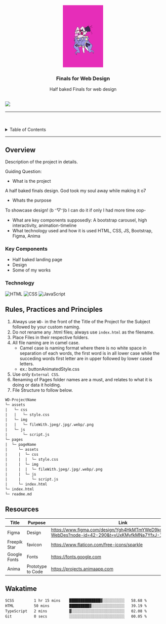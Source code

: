 <a name="readme-top">

<br/>

<br />
<div align="center">
  <a href="https://github.com/zyx-0314/">
  <!-- TODO: If you want to add logo or banner you can add it here -->
    <img src="./pages/edit/assets/img/rabbit.gif" alt="bebi" width="130" height="200">
  </a>
<!-- TODO: Change Title to the name of the title of your Project -->
  <h3 align="center">Finals for Web Design</h3>
</div>
<!-- TODO: Make a short description -->
<div align="center">
Half baked Finals for web design
</div>

<br />

<!-- TODO: Change the zyx-0314 into your github username  -->
<!-- TODO: Change the WD-Template-Project into the same name of your folder -->
![](https://visit-counter.vercel.app/counter.png?page=zyx-0314/WD-Template-Project)

---

<br />
<br />

<!-- TODO: If you want to add more layers for your readme -->
<details>
  <summary>Table of Contents</summary>
  <ol>
    <li>
      <a href="#overview">Overview</a>
      <ol>
        <li>
          <a href="#key-components">Key Components</a>
        </li>
        <li>
          <a href="#technology">Technology</a>
        </li>
      </ol>
    </li>
    <li>
      <a href="#rule,-practices-and-principles">Rules, Practices and Principles</a>
    </li>
    <li>
      <a href="#resources">Resources</a>
    </li>
  </ol>
</details>

---

## Overview

<!-- TODO: To be changed -->
<!-- The following are just sample -->
Description of the project in details.

Guiding Question:
- What is the project

A half baked finals design. God took my soul away while making it o7

- Whats the purpose

To showcase design!  (b ᵔ▽ᵔ)b  I can do it if only I had more time oop-
- What are key components
supposedly:
A bootstrap carousel, high interactivity, animation-timeline
- What technology used and how it is used
HTML, CSS, JS, Bootstrap, Figma, Anima

### Key Components
<!-- TODO: List of Key Components -->
<!-- The following are just sample -->
- Half baked landing page
- Design
- Some of my works

### Technology
<!-- TODO: List of Technology Used -->
![HTML](https://img.shields.io/badge/HTML-E34F26?style=for-the-badge&logo=html5&logoColor=white)
![CSS](https://img.shields.io/badge/CSS-1572B6?style=for-the-badge&logo=css3&logoColor=white)
![JavaScript](https://img.shields.io/badge/JavaScript-F7DF1E?style=for-the-badge&logo=javascript&logoColor=white)

## Rules, Practices and Principles
1. Always use `WD-` in the front of the Title of the Project for the Subject followed by your custom naming.
2. Do not rename any .html files; always use `index.html` as the filename.
3. Place Files in their respective folders.
4. All file naming are in camel case.
   - Camel case is naming format where there is no white space in separation of each words, the first word is in all lower case while the succeding words first letter are in upper followed by lower cased letters.
   - ex.: buttonAnimatedStyle.css
5. Use only `External CSS`.
6. Renaming of Pages folder names are a must, and relates to what it is doing or data it holding.
7. File Structure to follow below.

```
WD-ProjectName
└─ assets
|   └─ css
|   |   └─ style.css
|   └─ img
|   |   └─ fileWith.jpeg/.jpg/.webp/.png
|   └─ js
|       └─ script.js
└─ pages
|  └─ pageName
|     └─ assets
|     |  └─ css
|     |  |  └─ style.css
|     |  └─ img
|     |  |  └─ fileWith.jpeg/.jpg/.webp/.png
|     |  └─ js
|     |     └─ script.js
|     └─ index.html
└─ index.html
└─ readme.md
```

## Resources

<!-- TODO: Add References -->
| Title | Purpose | Link |
|-|-|-|
| Figma | Design | https://www.figma.com/design/Ygh4HkMTmYWeD9kgPxbxOC/Finals-WebDes?node-id=42-290&t=yUxKMyfkMNa7YfxJ-1 |
| Freepik Star | favicon | https://www.flaticon.com/free-icons/sparkle |
| Google Fonts | Fonts | https://fonts.google.com |
| Anima | Prototype to Code | https://projects.animaapp.com |
## Wakatime

<!--START_SECTION:waka-->

```txt
SCSS         1 hr 15 mins    ██████████████▓░░░░░░░░░░   58.68 %
HTML         50 mins         █████████▓░░░░░░░░░░░░░░░   39.19 %
TypeScript   2 mins          ▓░░░░░░░░░░░░░░░░░░░░░░░░   02.08 %
Git          0 secs          ░░░░░░░░░░░░░░░░░░░░░░░░░   00.05 %
```

<!--END_SECTION:waka-->